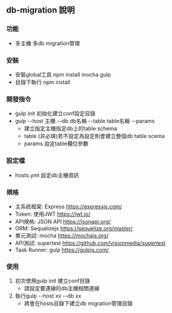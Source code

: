 ## db-migration 說明
### 功能
* 多主機 多db migration管理
### 安裝
* 安裝global工具
  npm install mocha gulp
* 目錄下執行 npm install
### 開發指令
* gulp init
  初始化建立conf設定目錄
* gulp --host 主機 --db db名稱 --table table名稱 --params
  - 建立指定主機指定db上的table schema
  - table (非必填)若不設定為設定則會建立整個db table scema
  - params 設定table欄位參數
### 設定檔
* hosts.yml 設定db主機資訊
### 規格
* 主系統框架: Express https://expressjs.com/
* Token: 使用JWT https://jwt.io/
* API規格: JSON API https://jsonapi.org/
* ORM: Sequalizejs https://sequelize.org/master/
* 單元測試: mocha https://mochajs.org/
* API測試: supertest https://github.com/visionmedia/supertest
* Task Runner: gulp https://gulpjs.com/

### 使用
1. 初次使用gulp init 建立conf目錄
    - 請設定要連線的db主機相關連線
2. 執行gulp --host xx --db xx
    - 將會在hosts目錄下建立db migration管理目錄
